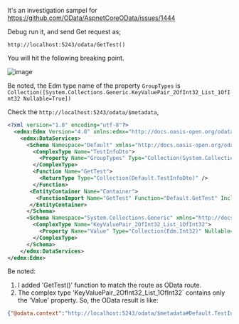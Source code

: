 It's an investigation sampel for https://github.com/OData/AspnetCoreOData/issues/1444

Debug run it, and send Get request as;

`http://localhost:5243/odata/GetTest()`

You will hit the following breaking point.

![image](https://github.com/user-attachments/assets/3647b0da-44a9-4fb0-b313-7ee1c19035d0)

Be noted, the Edm type name of the property `GroupTypes` is  `Collection([System.Collections.Generic.KeyValuePair_2OfInt32_List_1OfInt32 Nullable=True])`

Check the `http://localhost:5243/odata/$metadata`, 

```xml
<?xml version="1.0" encoding="utf-8"?>
  <edmx:Edmx Version="4.0" xmlns:edmx="http://docs.oasis-open.org/odata/ns/edmx">
    <edmx:DataServices>
      <Schema Namespace="Default" xmlns="http://docs.oasis-open.org/odata/ns/edm">
        <ComplexType Name="TestInfoDto">
          <Property Name="GroupTypes" Type="Collection(System.Collections.Generic.KeyValuePair_2OfInt32_List_1OfInt32)" />
        </ComplexType>
        <Function Name="GetTest">
          <ReturnType Type="Collection(Default.TestInfoDto)" />
        </Function>
       <EntityContainer Name="Container">
         <FunctionImport Name="GetTest" Function="Default.GetTest" IncludeInServiceDocument="true" />
       </EntityContainer>
      </Schema>
      <Schema Namespace="System.Collections.Generic" xmlns="http://docs.oasis-open.org/odata/ns/edm">
        <ComplexType Name="KeyValuePair_2OfInt32_List_1OfInt32">
          <Property Name="Value" Type="Collection(Edm.Int32)" Nullable="false" />
        </ComplexType>
      </Schema>
    </edmx:DataServices>
</edmx:Edmx>
```

Be noted:
1) I added 'GetTest()' function to match the route as OData route.
2) The complex type 'KeyValuePair_2OfInt32_List_1OfInt32` contains only the 'Value' property. So, the OData result is like:

```json
{"@odata.context":"http://localhost:5243/odata/$metadata#Default.TestInfoDto","GroupTypes":[{"Value":[20,20,20]},{"Value":[30,30,30]}]}
```

